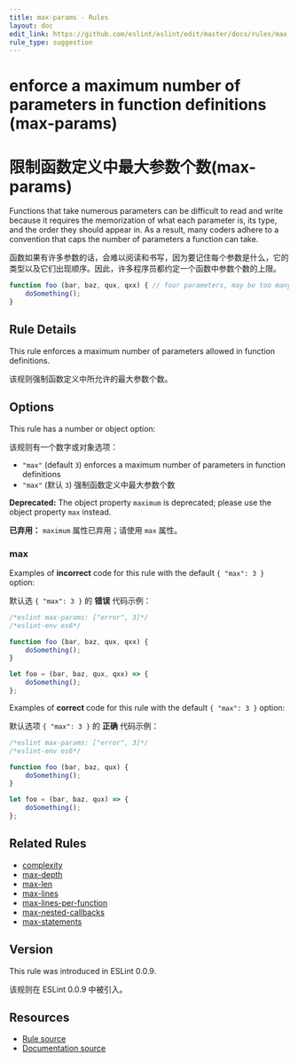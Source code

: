 ```yaml
---
title: max-params - Rules
layout: doc
edit_link: https://github.com/eslint/eslint/edit/master/docs/rules/max-params.md
rule_type: suggestion
---
```

<!-- Note: No pull requests accepted for this file. See README.md in the root directory for details. -->

# enforce a maximum number of parameters in function definitions (max-params)

# 限制函数定义中最大参数个数(max-params)

Functions that take numerous parameters can be difficult to read and write because it requires the memorization of what each parameter is, its type, and the order they should appear in. As a result, many coders adhere to a convention that caps the number of parameters a function can take.

函数如果有许多参数的话，会难以阅读和书写，因为要记住每个参数是什么，它的类型以及它们出现顺序。因此，许多程序员都约定一个函数中参数个数的上限。

```js
function foo (bar, baz, qux, qxx) { // four parameters, may be too many
    doSomething();
}
```

## Rule Details

This rule enforces a maximum number of parameters allowed in function definitions.

该规则强制函数定义中所允许的最大参数个数。

## Options

This rule has a number or object option:

该规则有一个数字或对象选项：

* `"max"` (default `3`) enforces a maximum number of parameters in function definitions
* `"max"` (默认 `3`) 强制函数定义中最大参数个数

**Deprecated:** The object property `maximum` is deprecated; please use the object property `max` instead.

**已弃用：** `maximum` 属性已弃用；请使用 `max` 属性。

### max

Examples of **incorrect** code for this rule with the default `{ "max": 3 }` option:

默认选 `{ "max": 3 }` 的 **错误** 代码示例：

```js
/*eslint max-params: ["error", 3]*/
/*eslint-env es6*/

function foo (bar, baz, qux, qxx) {
    doSomething();
}

let foo = (bar, baz, qux, qxx) => {
    doSomething();
};
```

Examples of **correct** code for this rule with the default `{ "max": 3 }` option:

默认选项 `{ "max": 3 }` 的 **正确** 代码示例：

```js
/*eslint max-params: ["error", 3]*/
/*eslint-env es6*/

function foo (bar, baz, qux) {
    doSomething();
}

let foo = (bar, baz, qux) => {
    doSomething();
};
```

## Related Rules

* [complexity](complexity)
* [max-depth](max-depth)
* [max-len](max-len)
* [max-lines](max-lines)
* [max-lines-per-function](max-lines-per-function)
* [max-nested-callbacks](max-nested-callbacks)
* [max-statements](max-statements)

## Version

This rule was introduced in ESLint 0.0.9.

该规则在 ESLint 0.0.9 中被引入。

## Resources

* [Rule source](https://github.com/eslint/eslint/tree/master/lib/rules/max-params.js)
* [Documentation source](https://github.com/eslint/eslint/tree/master/docs/rules/max-params.md)

